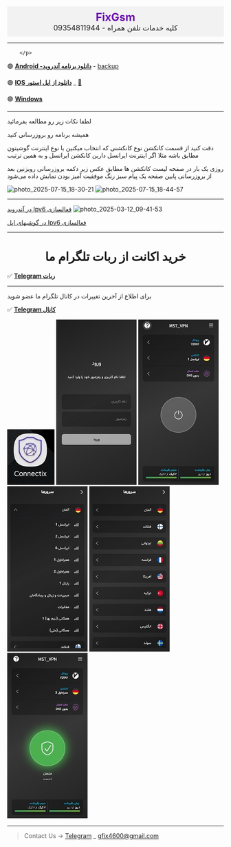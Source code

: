 <html lang="fa">
<head>
    <meta charset="UTF-8">
    <meta name="viewport" content="width=device-width, initial-scale=1.0">
    <title>وب‌سایت موبایل مصطفی</title>
    <style>
        .header {
            text-align: center;
            background-color: #f2f2f2;
            padding: 10px;
            font-size: 1.2em;
        }
        .header .brand {
            font-size: 1.5em;
            color: #6a0dad; /* رنگ بنفش برای تمایز */
            font-weight: bold;
        }
    </style>
</head>
<body>

<div class="header">
    <span class="brand">FixGsm</span><br>
    کلیه خدمات تلفن همراه - 09354811944
</div>

<!-- سایر محتوای صفحه شما اینجا قرار می‌گیرد -->

</body>
</html>

---

<left> 
        <p>
          
        </p>
       
</left>



🟣 [**Android -دانلود برنامه آندروید**](https://apps.irancdn.org/android/connectix-2.5.2-univ.apk) - [backup](https://drive.google.com/file/d/1M2rQ3EVxl1rZN1MALqthGV9U9tj_svls/view?usp=sharing)


🟣 [**IOS دانلود از اپل استور**](https://testflight.apple.com/join/FQkEGDfX "مخصوص گوشیهای آیفون")  _ [🎥](https://drive.google.com/file/d/1ZNYhNTZCxctBvze1bEsSok4ujWjHx756/view?usp=drive_web "فیلم نصب روی آیفون") 



🟣 [**Windows**](https://apps.irancdn.org/windows/connectix-2.5.2-win.zip "مخصوص ویندوز ")



---
لطفا نکات زیر رو مطالعه بفرمائید

همیشه برنامه رو بروزرسانی کنید

 دقت کنید از قسمت کانکشن نوع  کانکشنی که انتخاب میکنین با نوع اینترنت گوشیتون مطابق باشه مثلا اگر اینترنت ایرانسل دارین کانکشن ایرانسل و به همین ترتیب


 روزی یک بار در صفحه لیست کانکشن ها مطابق عکس زیر دکمه بروزرسانی روبزنین بعد از بروزرسانی پایین صفحه یک پیام سبز رنگ موفقیت آمیز بودن نمایش داده می‌شود



![photo_2025-07-15_18-30-21](https://github.com/user-attachments/assets/35312648-8cc1-4f7c-b842-36382fbed020)
![photo_2025-07-15_18-44-57](https://github.com/user-attachments/assets/1680a359-2620-4471-9cae-d79477d88874)

---
[در آندروید Ipv6 فعالسازی](https://www.aparat.com/v/ndu013x)
![photo_2025-03-12_09-41-53](https://github.com/user-attachments/assets/986a5760-46a5-43c9-8491-0e49f0c67385)


[در گوشیهای اپل Ipv6 فعالسازی](https://vpnhelp.github.io/fa/docs/ipv6-apple) 

---

<h1>
<center> 
 خرید اکانت از ربات تلگرام ما
</center>
</h1>

✅ [**Telegram ربات**](https://t.me/mst_vpn_bot)




---
برای اطلاع از آخرین تغییرات در کانال تلگرام ما عضو شوید

✅ [**Telegram کانال**](https://t.me/+QDqHzG8cLuQ1Y2E8)


<img src="image/c4.jpg" />

<img src="image/1.jpg" />

<img src="image/2.jpg" />

<img src="image/4.jpg" />

<img src="image/3.jpg" />

<img src="image/5.jpg" />



__________________________________________

> Contact Us → [Telegram](http://t.me/fastfixgsm) _ [gfix4600@gmail.com](mailto:gfix4600@gmail.com)       
